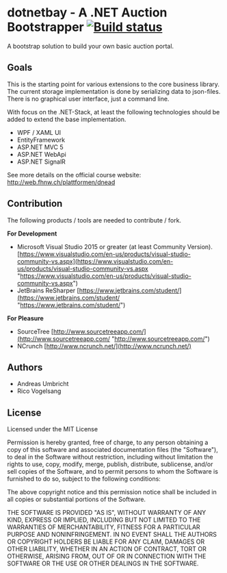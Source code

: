 # dotnetbay - A .NET Auction Bootstrapper [![Build status](https://ci.appveyor.com/api/projects/status/nwc3ob38olbi2wsc?svg=true)](https://ci.appveyor.com/project/andreasumbricht/dotnetbay-hs19)
A bootstrap solution to build your own basic auction portal.

## Goals
This is the starting point for various extensions to the core business library. The current storage implementation is done by serializing data to json-files. There is no graphical user interface, just a command line.

With focus on the .NET-Stack, at least the following technologies should be added to extend the base implementation.

* WPF / XAML UI
* EntityFramework
* ASP.NET MVC 5
* ASP.NET WebApi
* ASP.NET SignalR

See more details on the official course website: http://web.fhnw.ch/plattformen/dnead

## Contribution
The following products / tools are needed to contribute / fork.

**For Development**
* Microsoft Visual Studio 2015 or greater (at least Community Version). [https://www.visualstudio.com/en-us/products/visual-studio-community-vs.aspx](https://www.visualstudio.com/en-us/products/visual-studio-community-vs.aspx "https://www.visualstudio.com/en-us/products/visual-studio-community-vs.aspx")
* JetBrains ReSharper [https://www.jetbrains.com/student/](https://www.jetbrains.com/student/ "https://www.jetbrains.com/student/")

**For Pleasure**
* SourceTree [http://www.sourcetreeapp.com/](http://www.sourcetreeapp.com/ "http://www.sourcetreeapp.com/")
* NCrunch [http://www.ncrunch.net/](http://www.ncrunch.net/)

## Authors
* Andreas Umbricht
* Rico Vogelsang

## License
Licensed under the MIT License

Permission is hereby granted, free of charge, to any person obtaining a copy of this software and associated documentation files (the "Software"), to deal in the Software without restriction, including without limitation the rights to use, copy, modify, merge, publish, distribute, sublicense, and/or sell copies of the Software, and to permit persons to whom the Software is furnished to do so, subject to the following conditions:

The above copyright notice and this permission notice shall be included in all copies or substantial portions of the Software.

THE SOFTWARE IS PROVIDED "AS IS", WITHOUT WARRANTY OF ANY KIND, EXPRESS OR IMPLIED, INCLUDING BUT NOT LIMITED TO THE WARRANTIES OF MERCHANTABILITY, FITNESS FOR A PARTICULAR PURPOSE AND NONINFRINGEMENT. IN NO EVENT SHALL THE AUTHORS OR COPYRIGHT HOLDERS BE LIABLE FOR ANY CLAIM, DAMAGES OR OTHER LIABILITY, WHETHER IN AN ACTION OF CONTRACT, TORT OR OTHERWISE, ARISING FROM, OUT OF OR IN CONNECTION WITH THE SOFTWARE OR THE USE OR OTHER DEALINGS IN THE SOFTWARE.

